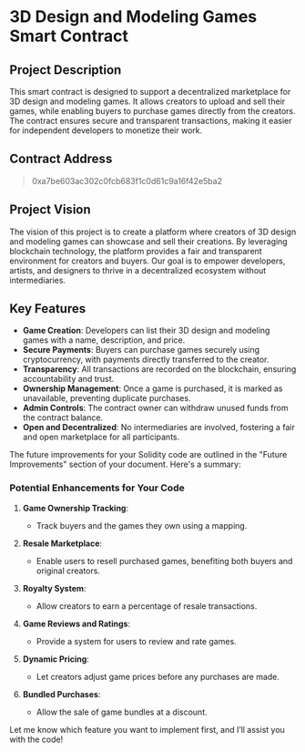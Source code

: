 # 3D Design and Modeling Games Smart Contract

## Project Description
This smart contract is designed to support a decentralized marketplace for 3D design and modeling games. It allows creators to upload and sell their games, while enabling buyers to purchase games directly from the creators. The contract ensures secure and transparent transactions, making it easier for independent developers to monetize their work.

## Contract Address
> 0xa7be603ac302c0fcb683f1c0d61c9a16f42e5ba2

## Project Vision
The vision of this project is to create a platform where creators of 3D design and modeling games can showcase and sell their creations. By leveraging blockchain technology, the platform provides a fair and transparent environment for creators and buyers. Our goal is to empower developers, artists, and designers to thrive in a decentralized ecosystem without intermediaries.

## Key Features
- **Game Creation**: Developers can list their 3D design and modeling games with a name, description, and price.
- **Secure Payments**: Buyers can purchase games securely using cryptocurrency, with payments directly transferred to the creator.
- **Transparency**: All transactions are recorded on the blockchain, ensuring accountability and trust.
- **Ownership Management**: Once a game is purchased, it is marked as unavailable, preventing duplicate purchases.
- **Admin Controls**: The contract owner can withdraw unused funds from the contract balance.
- **Open and Decentralized**: No intermediaries are involved, fostering a fair and open marketplace for all participants.

The future improvements for your Solidity code are outlined in the "Future Improvements" section of your document. Here's a summary:

### Potential Enhancements for Your Code
1. **Game Ownership Tracking**:
   - Track buyers and the games they own using a mapping.

2. **Resale Marketplace**:
   - Enable users to resell purchased games, benefiting both buyers and original creators.

3. **Royalty System**:
   - Allow creators to earn a percentage of resale transactions.

4. **Game Reviews and Ratings**:
   - Provide a system for users to review and rate games.

5. **Dynamic Pricing**:
   - Let creators adjust game prices before any purchases are made.

6. **Bundled Purchases**:
   - Allow the sale of game bundles at a discount.


Let me know which feature you want to implement first, and I’ll assist you with the code!